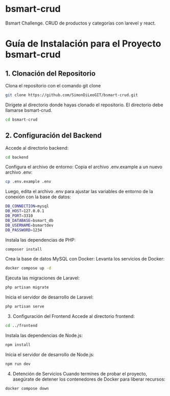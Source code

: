 # bsmart-crud
Bsmart Challenge. CRUD de productos y categorías con larevel y react.

# Guía de Instalación para el Proyecto bsmart-crud

## 1. Clonación del Repositorio
Clona el repositorio con el comando git clone

```bash
git clone https://github.com/SimonDiLeoGIT/bsmart-crud.git
```

Dirígete al directorio donde hayas clonado el repositorio. 
El directorio debe llamarse bsmart-crud.

```bash
cd bsmart-crud
```

## 2. Configuración del Backend
Accede al directorio backend:

```bash
cd backend
```
Configura el archivo de entorno:
Copia el archivo .env.example a un nuevo archivo .env:

```bash
cp .env.example .env
```

Luego, edita el archivo .env para ajustar las variables de entorno de la conexión con la base de datos:

```bash
DB_CONNECTION=mysql
DB_HOST=127.0.0.1
DB_PORT=3310
DB_DATABASE=bsmart_db
DB_USERNAME=bsmartdev
DB_PASSWORD=1234
```

Instala las dependencias de PHP:

```bash
composer install
```

Crea la base de datos MySQL con Docker:
Levanta los servicios de Docker:

```bash
docker compose up -d
```

Ejecuta las migraciones de Laravel:

```bash
php artisan migrate
```

Inicia el servidor de desarrollo de Laravel:

```bash
php artisan serve
```

3. Configuración del Frontend
Accede al directorio frontend:

```bash
cd ../frontend
```

Instala las dependencias de Node.js:

```bash
npm install
```

Inicia el servidor de desarrollo de Node.js:

```bash
npm run dev
```

4. Detención de Servicios
Cuando termines de probar el proyecto, asegúrate de detener los contenedores de Docker para liberar recursos:

```bash
docker compose down
```